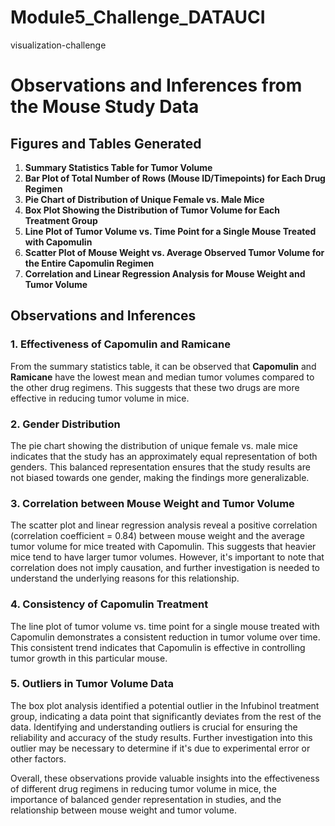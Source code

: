 # Module5_Challenge_DATAUCI
visualization-challenge

# Observations and Inferences from the Mouse Study Data

## Figures and Tables Generated

1. **Summary Statistics Table for Tumor Volume**
2. **Bar Plot of Total Number of Rows (Mouse ID/Timepoints) for Each Drug Regimen**
3. **Pie Chart of Distribution of Unique Female vs. Male Mice**
4. **Box Plot Showing the Distribution of Tumor Volume for Each Treatment Group**
5. **Line Plot of Tumor Volume vs. Time Point for a Single Mouse Treated with Capomulin**
6. **Scatter Plot of Mouse Weight vs. Average Observed Tumor Volume for the Entire Capomulin Regimen**
7. **Correlation and Linear Regression Analysis for Mouse Weight and Tumor Volume**

## Observations and Inferences

### 1. **Effectiveness of Capomulin and Ramicane**
From the summary statistics table, it can be observed that **Capomulin** and **Ramicane** have the lowest mean and median tumor volumes compared to the other drug regimens. This suggests that these two drugs are more effective in reducing tumor volume in mice.

### 2. **Gender Distribution**
The pie chart showing the distribution of unique female vs. male mice indicates that the study has an approximately equal representation of both genders. This balanced representation ensures that the study results are not biased towards one gender, making the findings more generalizable.

### 3. **Correlation between Mouse Weight and Tumor Volume**
The scatter plot and linear regression analysis reveal a positive correlation (correlation coefficient = 0.84) between mouse weight and the average tumor volume for mice treated with Capomulin. This suggests that heavier mice tend to have larger tumor volumes. However, it's important to note that correlation does not imply causation, and further investigation is needed to understand the underlying reasons for this relationship.

### 4. **Consistency of Capomulin Treatment**
The line plot of tumor volume vs. time point for a single mouse treated with Capomulin demonstrates a consistent reduction in tumor volume over time. This consistent trend indicates that Capomulin is effective in controlling tumor growth in this particular mouse.

### 5. **Outliers in Tumor Volume Data**
The box plot analysis identified a potential outlier in the Infubinol treatment group, indicating a data point that significantly deviates from the rest of the data. Identifying and understanding outliers is crucial for ensuring the reliability and accuracy of the study results. Further investigation into this outlier may be necessary to determine if it's due to experimental error or other factors.

Overall, these observations provide valuable insights into the effectiveness of different drug regimens in reducing tumor volume in mice, the importance of balanced gender representation in studies, and the relationship between mouse weight and tumor volume.
